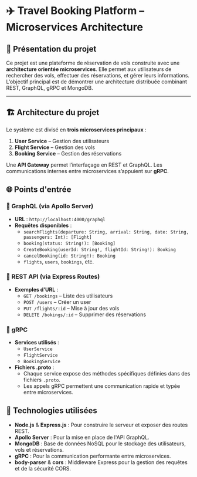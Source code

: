 # ✈️ Travel Booking Platform – Microservices Architecture

## 📌 Présentation du projet

Ce projet est une plateforme de réservation de vols construite avec une **architecture orientée microservices**. Elle permet aux utilisateurs de rechercher des vols, effectuer des réservations, et gérer leurs informations. L’objectif principal est de démontrer une architecture distribuée combinant REST, GraphQL, gRPC et MongoDB.

---

## 🏗️ Architecture du projet

Le système est divisé en **trois microservices principaux** :

1. **User Service** – Gestion des utilisateurs
2. **Flight Service** – Gestion des vols
3. **Booking Service** – Gestion des réservations

Une **API Gateway** permet l’interfaçage en REST et GraphQL. Les communications internes entre microservices s’appuient sur **gRPC**.

## 🌐 Points d'entrée

### 🔹 GraphQL (via Apollo Server)
- **URL** : `http://localhost:4000/graphql`
- **Requêtes disponibles** :
  - `searchFlights(departure: String, arrival: String, date: String, passengers: Int): [Flight]`
  - `booking(status: String!): [Booking]`
  - `CreateBooking(userId: String!, flightId: String!): Booking`
  - `cancelBooking(id: String!): Booking`
  - `flights`, `users`, `bookings`, etc.

### 🔹 REST API (via Express Routes)
- **Exemples d’URL** :
  - `GET /bookings` – Liste des utilisateurs
  - `POST /users` – Créer un user
  - `PUT /flights/:id` – Mise à jour des vols
  - `DELETE /bokings/:id` – Supprimer des réservations

### 🔹 gRPC
- **Services utilisés** :
  - `UserService`
  - `FlightService`
  - `BookingService`
- **Fichiers .proto** :
  - Chaque service expose des méthodes spécifiques définies dans des fichiers `.proto`.
  - Les appels gRPC permettent une communication rapide et typée entre microservices.

## 🧩 Technologies utilisées

- **Node.js** & **Express.js** : Pour construire le serveur et exposer des routes REST.
- **Apollo Server** : Pour la mise en place de l'API GraphQL.
- **MongoDB** : Base de données NoSQL pour le stockage des utilisateurs, vols et réservations.
- **gRPC** : Pour la communication performante entre microservices.
- **body-parser** & **cors** : Middleware Express pour la gestion des requêtes et de la sécurité CORS.

